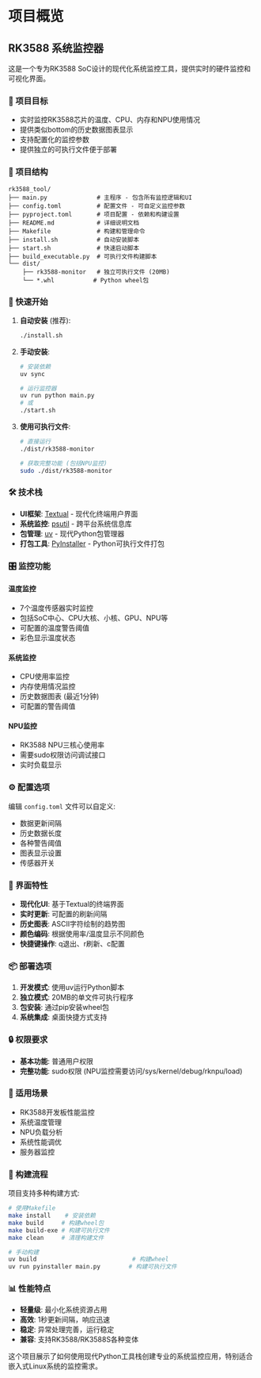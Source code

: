 # 项目概览

## RK3588 系统监控器

这是一个专为RK3588 SoC设计的现代化系统监控工具，提供实时的硬件监控和可视化界面。

### 🎯 项目目标

- 实时监控RK3588芯片的温度、CPU、内存和NPU使用情况
- 提供类似bottom的历史数据图表显示
- 支持配置化的监控参数
- 提供独立的可执行文件便于部署

### 📁 项目结构

```
rk3588_tool/
├── main.py              # 主程序 - 包含所有监控逻辑和UI
├── config.toml          # 配置文件 - 可自定义监控参数
├── pyproject.toml       # 项目配置 - 依赖和构建设置
├── README.md            # 详细说明文档
├── Makefile             # 构建和管理命令
├── install.sh           # 自动安装脚本
├── start.sh             # 快速启动脚本
├── build_executable.py  # 可执行文件构建脚本
└── dist/
    ├── rk3588-monitor   # 独立可执行文件 (20MB)
    └── *.whl           # Python wheel包
```

### 🚀 快速开始

1. **自动安装** (推荐):
   ```bash
   ./install.sh
   ```

2. **手动安装**:
   ```bash
   # 安装依赖
   uv sync
   
   # 运行监控器
   uv run python main.py
   # 或
   ./start.sh
   ```

3. **使用可执行文件**:
   ```bash
   # 直接运行
   ./dist/rk3588-monitor
   
   # 获取完整功能 (包括NPU监控)
   sudo ./dist/rk3588-monitor
   ```

### 🛠️ 技术栈

- **UI框架**: [Textual](https://textual.textualize.io/) - 现代化终端用户界面
- **系统监控**: [psutil](https://psutil.readthedocs.io/) - 跨平台系统信息库
- **包管理**: [uv](https://astral.sh/uv/) - 现代Python包管理器
- **打包工具**: [PyInstaller](https://pyinstaller.org/) - Python可执行文件打包

### 🎛️ 监控功能

#### 温度监控
- 7个温度传感器实时监控
- 包括SoC中心、CPU大核、小核、GPU、NPU等
- 可配置的温度警告阈值
- 彩色显示温度状态

#### 系统监控
- CPU使用率监控
- 内存使用情况监控
- 历史数据图表 (最近1分钟)
- 可配置的警告阈值

#### NPU监控
- RK3588 NPU三核心使用率
- 需要sudo权限访问调试接口
- 实时负载显示

### ⚙️ 配置选项

编辑 `config.toml` 文件可以自定义:

- 数据更新间隔
- 历史数据长度
- 各种警告阈值
- 图表显示设置
- 传感器开关

### 🎨 界面特性

- **现代化UI**: 基于Textual的终端界面
- **实时更新**: 可配置的刷新间隔
- **历史图表**: ASCII字符绘制的趋势图
- **颜色编码**: 根据使用率/温度显示不同颜色
- **快捷键操作**: q退出、r刷新、c配置

### 📦 部署选项

1. **开发模式**: 使用uv运行Python脚本
2. **独立模式**: 20MB的单文件可执行程序
3. **包安装**: 通过pip安装wheel包
4. **系统集成**: 桌面快捷方式支持

### 🔒 权限要求

- **基本功能**: 普通用户权限
- **完整功能**: sudo权限 (NPU监控需要访问/sys/kernel/debug/rknpu/load)

### 🎯 适用场景

- RK3588开发板性能监控
- 系统温度管理
- NPU负载分析
- 系统性能调优
- 服务器监控

### 🔄 构建流程

项目支持多种构建方式:

```bash
# 使用Makefile
make install    # 安装依赖
make build     # 构建wheel包
make build-exe # 构建可执行文件
make clean     # 清理构建文件

# 手动构建
uv build                           # 构建wheel
uv run pyinstaller main.py        # 构建可执行文件
```

### 📊 性能特点

- **轻量级**: 最小化系统资源占用
- **高效**: 1秒更新间隔，响应迅速
- **稳定**: 异常处理完善，运行稳定
- **兼容**: 支持RK3588/RK3588S各种变体

这个项目展示了如何使用现代Python工具栈创建专业的系统监控应用，特别适合嵌入式Linux系统的监控需求。
